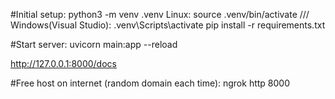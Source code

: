 #Initial setup:
python3 -m venv .venv
Linux: source .venv/bin/activate /// Windows(Visual Studio): .venv\Scripts\activate
pip install -r requirements.txt

#Start server:
uvicorn main:app --reload

http://127.0.0.1:8000/docs

#Free host on internet (random domain each time):
ngrok http 8000